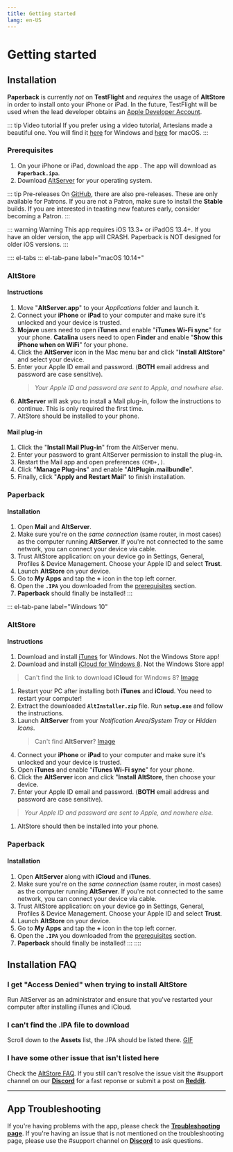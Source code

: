 ```yaml
---
title: Getting started
lang: en-US
---
```


# Getting started

## Installation
**Paperback** is currently _not_ on **TestFlight** and _requires_ the usage of **AltStore** in order to install onto your iPhone or iPad. In the future, TestFlight will be used when the lead developer obtains an [Apple Developer Account](https://developer.apple.com/programs/).

::: tip Video tutorial
If you prefer using a video tutorial, Artesians made a beautiful one. You will find it [here](https://www.youtube.com/watch?v=n1KRwsxNiWY) for Windows and [here](https://www.youtube.com/watch?v=CjPjsF4yJ0M) for macOS.
:::

### Prerequisites
1. On your iPhone or iPad, download the app <Download text="from here"/>. The app will download as **`Paperback.ipa`**.
2. Download [AltServer](https://altstore.io/) for your operating system.

::: tip Pre-releases
On [GitHub](https://github.com/Paperback-iOS/app/releases), there are also pre-releases. These are only available for Patrons. If you are not a Patron, make sure to install the **Stable** builds.
If you are interested in teasting new features early, consider becoming a Patron.
:::

::: warning Warning
This app requires iOS 13.3+ or iPadOS 13.4+. If you have an older version, the app will CRASH. Paperback is NOT designed for older iOS versions.
:::

:::: el-tabs
::: el-tab-pane label="macOS 10.14+"
### AltStore
#### Instructions
1. Move "**AltServer.app**" to your *Applications* folder and launch it.
1. Connect your **iPhone** or **iPad** to your computer and make sure it's unlocked and your device is trusted.
1. **Mojave** users need to open **iTunes** and enable "**iTunes Wi-Fi sync**" for your phone.
   **Catalina** users need to open **Finder** and enable "**Show this iPhone when on WiFi**" for your phone.
1. Click the **AltServer** icon in the Mac menu bar and click "**Install AltStore**" and select your device.
1. Enter your Apple ID email and password. (**BOTH** email address and password are case sensitive).
	> *Your Apple ID and password are sent to Apple, and nowhere else.*
1. **AltServer** will ask you to install a Mail plug-in, follow the instructions to continue. This is only required the first time.
1. AltStore should be installed to your phone.

#### Mail plug-in
1. Click the "**Install Mail Plug-in**" from the AltServer menu.
1. Enter your password to grant AltServer permission to install the plug-in.
1. Restart the Mail app and open preferences `(CMD+,)`.
1. Click "**Manage Plug-ins**" and enable "**AltPlugin.mailbundle**".
1. Finally, click "**Apply and Restart Mail**" to finish installation.

### Paperback
#### Installation
1. Open **Mail** and **AltServer**.
2. Make sure you're on the _same connection_ (same router, in most cases) as the computer running **AltServer**. If you're not connected to the same network, you can connect your device via cable.
3. Trust AltStore application: on your device go in Settings, General, Profiles & Device Management. Choose your Apple ID and select **Trust**.
4. Launch **AltStore** on your device.
5. Go to **My Apps** and tap the **+** icon in the top left corner.
6. Open the **`.IPA`** you downloaded from the [prerequisites](/help/guides/getting-started/#prerequisites) section.
7. **Paperback** should finally be installed!
:::

::: el-tab-pane label="Windows 10"
### AltStore
#### Instructions
1. Download and install [iTunes](https://www.apple.com/itunes/download/win64) for Windows.
   <el-tag type="warning">Not the Windows Store app!</el-tag>
1. Download and install [iCloud for Windows 8](https://support.apple.com/en-us/HT204283).
   <el-tag type="warning">Not the Windows Store app!</el-tag>
  > Can't find the link to download **iCloud** for Windows 8? [Image](https://imgur.com/a/P1ef4Wd)
1. Restart your PC after installing both **iTunes** and **iCloud**.
   <el-tag type="warning">You need to restart your computer!</el-tag>
1. Extract the downloaded **`AltInstaller.zip`** file. Run **`setup.exe`** and follow the instructions.
1. Launch **AltServer** from your *Notification Area*/*System Tray* or *Hidden Icons*.
	> Can't find **AltServer**? [Image](https://imgur.com/a/rSagfh2)
1. Connect your **iPhone** or **iPad** to your computer and make sure it's unlocked and your device is trusted.
1. Open **iTunes** and enable "**iTunes Wi-Fi sync**" for your phone.
1. Click the **AltServer** icon and click "**Install AltStore**, then choose your device.
1. Enter your Apple ID email and password. (**BOTH** email address and password are case sensitive).
  > *Your Apple ID and password are sent to Apple, and nowhere else.*
1. AltStore should then be installed into your phone.

### Paperback
#### Installation
1. Open **AltServer** along with **iCloud** and **iTunes**.
1. Make sure you're on the _same connection_ (same router, in most cases) as the computer running **AltServer**. If you're not connected to the same network, you can connect your device via cable.
1. Trust AltStore application: on your device go in Settings, General, Profiles & Device Management. Choose your Apple ID and select **Trust**.
1. Launch **AltStore** on your device.
1. Go to **My Apps** and tap the **+** icon in the top left corner.
1. Open the **`.IPA`** you downloaded from the [prerequisites](/help/guides/getting-started/#prerequisites) section.
1. **Paperback** should finally be installed!
:::
::::

## Installation FAQ
### I get "Access Denied" when trying to install AltStore
Run AltServer as an administrator and ensure that you've restarted your computer after installing iTunes and iCloud.

### I can't find the .IPA file to download
Scroll down to the **Assets** list, the .IPA should be listed there. [GIF](https://imgur.com/a/onrwNC8)

### I have some other issue that isn't listed here
Check the [AltStore FAQ](https://altstore.io/faq/). If you still can't resolve the issue visit the #support channel on our **[Discord](https://discord.gg/Ny83JV3)** for a fast reponse or submit a post on **[Reddit](https://www.reddit.com/r/Paperback/)**.

---

## App Troubleshooting
If you're having problems with the app, please check the **[Troubleshooting page](/help/faq/#troubleshooting)**. If you're having an issue that is not mentioned on the troubleshooting page, please use the #support channel on **[Discord](https://discord.gg/Ny83JV3)** to ask questions.